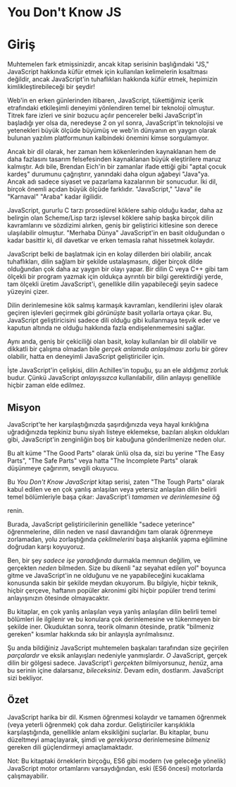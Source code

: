 # You Don't Know JS
# Giriş

Muhtemelen fark etmişsinizdir, ancak kitap serisinin başlığındaki "JS," JavaScript hakkında küfür etmek için kullanılan kelimelerin kısaltması değildir, ancak JavaScript'in tuhaflıkları hakkında küfür etmek, hepimizin kimlikleştirebileceği bir şeydir!

Web'in en erken günlerinden itibaren, JavaScript, tükettiğimiz içerik etrafındaki etkileşimli deneyimi yönlendiren temel bir teknoloji olmuştur. Titrek fare izleri ve sinir bozucu açılır pencereler belki JavaScript'in başladığı yer olsa da, neredeyse 2 on yıl sonra, JavaScript'in teknolojisi ve yetenekleri büyük ölçüde büyümüş ve web'in dünyanın en yaygın olarak bulunan yazılım platformunun kalbindeki önemini kimse sorgulamıyor.

Ancak bir dil olarak, her zaman hem kökenlerinden kaynaklanan hem de daha fazlasını tasarım felsefesinden kaynaklanan büyük eleştirilere maruz kalmıştır. Adı bile, Brendan Eich'in bir zamanlar ifade ettiği gibi "aptal çocuk kardeş" durumunu çağrıştırır, yanındaki daha olgun ağabeyi "Java"ya. Ancak adı sadece siyaset ve pazarlama kazalarının bir sonucudur. İki dil, birçok önemli açıdan büyük ölçüde farklıdır. "JavaScript," "Java" ile "Karnaval" "Araba" kadar ilgilidir.

JavaScript, gururlu C tarzı prosedürel köklere sahip olduğu kadar, daha az belirgin olan Scheme/Lisp tarzı işlevsel köklere sahip başka birçok dilin kavramlarını ve sözdizimi alırken, geniş bir geliştirici kitlesine son derece ulaşılabilir olmuştur. "Merhaba Dünya" JavaScript'in en basit olduğundan o kadar basittir ki, dil davetkar ve erken temasla rahat hissetmek kolaydır.

JavaScript belki de başlatmak için en kolay dillerden biri olabilir, ancak tuhaflıkları, dilin sağlam bir şekilde ustalaşmasını, diğer birçok dilde olduğundan çok daha az yaygın bir olayı yapar. Bir dilin C veya C++ gibi tam ölçekli bir program yazmak için oldukça ayrıntılı bir bilgi gerektirdiği yerde, tam ölçekli üretim JavaScript'i, genellikle dilin yapabileceği şeyin sadece yüzeyini çizer.

Dilin derinlemesine kök salmış karmaşık kavramları, kendilerini işlev olarak geçiren işlevleri geçirmek gibi *görünüşte* basit yollarla ortaya çıkar. Bu, JavaScript geliştiricisini sadece dili olduğu gibi kullanmaya teşvik eder ve kaputun altında ne olduğu hakkında fazla endişelenmemesini sağlar.

Aynı anda, geniş bir çekiciliği olan basit, kolay kullanılan bir dil olabilir ve dikkatli bir çalışma olmadan bile *gerçek anlamda anlaşılması* zorlu bir görev olabilir, hatta en deneyimli JavaScript geliştiriciler için.

İşte JavaScript'in çelişkisi, dilin Achilles'in topuğu, şu an ele aldığımız zorluk budur. Çünkü JavaScript *anlayışsızca* kullanılabilir, dilin anlayışı genellikle hiçbir zaman elde edilmez.

## Misyon

JavaScript'te her karşılaştığınızda şaşırdığınızda veya hayal kırıklığına uğradığınızda tepkiniz bunu siyah listeye eklemekse, bazıları alışkın oldukları gibi, JavaScript'in zenginliğin boş bir kabuğuna gönderilmenize neden olur.

Bu alt küme "The Good Parts" olarak ünlü olsa da, sizi bu yerine "The Easy Parts", "The Safe Parts" veya hatta "The Incomplete Parts" olarak düşünmeye çağırırım, sevgili okuyucu.

Bu *You Don't Know JavaScript* kitap serisi, zaten "The Tough Parts" olarak kabul edilen ve en çok yanlış anlaşılan veya yetersiz anlaşılan dilin belirli temel bölümleriyle başa çıkar: JavaScript'i *tamamen ve derinlemesine* öğ

renin.

Burada, JavaScript geliştiricilerinin genellikle "sadece yeterince" öğrenmelerine, dilin neden ve nasıl davrandığını tam olarak öğrenmeye zorlamadan, yolu zorlaştığında *çekilmelerini* başa alışkanlık yapma eğilimine doğrudan karşı koyuyoruz.

Ben, bir şey *sadece işe yaradığında* durmakla memnun değilim, ve gerçekten *neden* bilmeden. Size bu dikenli "az seyahat edilen yol" boyunca gitme ve JavaScript'in ne olduğunu ve ne yapabileceğini kucaklama konusunda sakin bir şekilde meydan okuyorum. Bu bilgiyle, hiçbir teknik, hiçbir çerçeve, haftanın popüler akronimi gibi hiçbir popüler trend terimi anlayışınızın ötesinde olmayacaktır.

Bu kitaplar, en çok yanlış anlaşılan veya yanlış anlaşılan dilin belirli temel bölümleri ile ilgilenir ve bu konulara çok derinlemesine ve tükenmeyen bir şekilde iner. Okuduktan sonra, teorik olmanın ötesinde, pratik "bilmeniz gereken" kısımlar hakkında sıkı bir anlayışla ayrılmalısınız.

Şu anda bildiğiniz JavaScript muhtemelen başkaları tarafından size geçirilen *parçalardır* ve eksik anlayışları nedeniyle yanmışlardır. *O* JavaScript, gerçek dilin bir gölgesi sadece. JavaScript'i *gerçekten* bilmiyorsunuz, *henüz*, ama bu serinin içine dalarsanız, *bileceksiniz*. Devam edin, dostlarım. JavaScript sizi bekliyor.

## Özet

JavaScript harika bir dil. Kısmen öğrenmesi kolaydır ve tamamen öğrenmek (veya yeterli öğrenmek) çok daha zordur. Geliştiriciler karışıklıkla karşılaştığında, genellikle anlam eksikliğini suçlarlar. Bu kitaplar, bunu düzeltmeyi amaçlayarak, şimdi ve *gerekiyorsa* derinlemesine *bilmeniz* gereken dili güçlendirmeyi amaçlamaktadır.

Not: Bu kitaptaki örneklerin birçoğu, ES6 gibi modern (ve geleceğe yönelik) JavaScript motor ortamlarını varsaydığından, eski (ES6 öncesi) motorlarda çalışmayabilir.